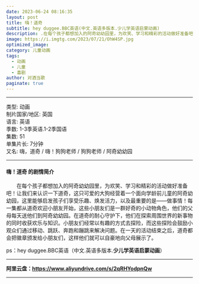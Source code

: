 ```yaml
---
date: 2023-06-24 08:16:35
layout: post
title: 嗨！道奇
subtitle: hey duggee.BBC英语(中文.英语多版本.少儿学英语启蒙动画)
description: .在每个孩子都想加入的阿奇幼幼园里，为欢笑、学习和精彩的活动做好准备吧！让我们来认识一下道奇，这只可爱的大狗经营着一个面向学龄前儿童的阿奇幼幼园...
image: https://i.imgtg.com/2023/07/21/OhW4SP.jpg
optimized_image: 
category: 儿童动画
tags:
  - 动画
  - 儿童
  - 喜剧
author: 对酒当歌
paginate: true
---
```


---

类型: 动画  
制片国家/地区: 英国  
语言: 英语  
季数: 1-3季英语.1-2季国语  
集数: 51  
单集片长: 7分钟  
又名: 嗨，道奇 / 嗨！狗狗老师 / 狗狗老师 / 阿奇幼幼园  

---

#### 嗨！道奇 的剧情简介

　　在每个孩子都想加入的阿奇幼幼园里，为欢笑、学习和精彩的活动做好准备吧！让我们来认识一下道奇，这只可爱的大狗经营着一个面向学龄前儿童的阿奇幼幼园，这里能够启发孩子们享受乐趣、焕发活力，以及最重要的是——做事情！每一集都从道奇欢迎小朋友开始，这些小朋友们是一群好奇的小动物角色，他们的父母每天送他们到阿奇幼幼园。在道奇的耐心守护下，他们在探索周围世界的新事物的同时收获欢乐与知识。小朋友们经常以有趣的方式去探险，而这些探险会鼓励小观众们通过移动、跳跃、奔跑和蹦跳来解决问题。在一天的活动结束之后，道奇都会把徽章颁发给小朋友们，这样他们就可以自豪地向父母展示了。

ps：hey duggee.BBC英语（中文.英语多版本.**少儿学英语启蒙动画**）

---

**阿里云盘：<https://www.aliyundrive.com/s/2qRHYodpnQw>**

---
